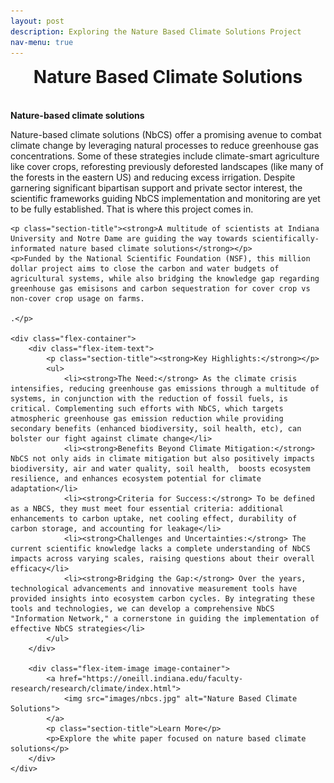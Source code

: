 ```yaml
---
layout: post
description: Exploring the Nature Based Climate Solutions Project
nav-menu: true
---
```


<html> 
<head>
  <style>
    .flex-container {
      display: flex;
      justify-content: space-between;
      align-items: start;
    }

    .flex-item-text {
      width: 48%; /* Adjusted width */
      padding-right: 20px;
    }
    
    .flex-item-image {
      width: 48%; /* Adjusted width */
    }

    .section-title {
        font-weight: bold;
        margin-top: 20px;
        margin-bottom: 10px;
    }

    /* Explicitly setting banner height */
    #banner, 
    #banner .inner {
        height: 50px !important; 
    }
    
    #banner h1 { 
      font-size: 2em;
      margin: 0;
      padding: 0;
    }

    ul li {
      margin-bottom: 10px;
    }
    
    ul li strong {
      font-weight: bold;
    }

    .image-container .section-title {
        font-size: 0.9em;
        margin-top: 10px;
        margin-bottom: 5px;  /* Reduce space below title */
        text-align: center;  /* Centering the text */
    }

    .flex-item-image a, 
    .flex-item-image img {
      border: none;
      outline: none;
      text-decoration: none;
    }

    .image-container .section-title {
      font-size: 0.9em;
      margin-top: 10px;
    }

    .image-container p {
      font-style: italic;
      margin-top: 5px;
    }

  </style>
</head>
<body>
    <!-- Banner -->
    <section id="banner" class="major">
        <div class="inner">
            <header class="major">
                <h1>Nature Based Climate Solutions</h1>
            </header>
            <div class="content">
                <ul class="actions">
                </ul>
            </div>
        </div>
    </section>

   <p class="section-title"><strong>Nature-based climate solutions</strong></p>
    <p>Nature-based climate solutions (NbCS) offer a promising avenue to combat climate change by leveraging natural processes to reduce greenhouse gas concentrations. Some of these strategies include climate-smart agriculture like cover crops, reforesting previously deforested landscapes (like many of the forests in the eastern US) and reducing excess irrigation. Despite garnering significant bipartisan support and private sector interest, the scientific frameworks guiding NbCS implementation and monitoring are yet to be fully established. That is where this project comes in.</p>

    <p class="section-title"><strong>A multitude of scientists at Indiana University and Notre Dame are guiding the way towards scientifically-informated nature based climate solutions</strong></p>
    <p>Funded by the National Scientific Foundation (NSF), this million dollar project aims to close the carbon and water budgets of agricultural systems, while also bridging the knowledge gap regarding greenhouse gas emisisons and carbon sequestration for cover crop vs non-cover crop usage on farms. 
    
    .</p>

    <div class="flex-container">
        <div class="flex-item-text">
            <p class="section-title"><strong>Key Highlights:</strong></p>
            <ul>
                <li><strong>The Need:</strong> As the climate crisis intensifies, reducing greenhouse gas emissions through a multitude of systems, in conjunction with the reduction of fossil fuels, is critical. Complementing such efforts with NbCS, which targets atmospheric greenhouse gas emission reduction while providing secondary benefits (enhanced biodiversity, soil health, etc), can bolster our fight against climate change</li>
                <li><strong>Benefits Beyond Climate Mitigation:</strong> NbCS not only aids in climate mitigation but also positively impacts biodiversity, air and water quality, soil health,  boosts ecosystem resilience, and enhances ecosystem potential for climate adaptation</li>
                <li><strong>Criteria for Success:</strong> To be defined as a NBCS, they must meet four essential criteria: additional enhancements to carbon uptake, net cooling effect, durability of carbon storage, and accounting for leakage</li>
                <li><strong>Challenges and Uncertainties:</strong> The current scientific knowledge lacks a complete understanding of NbCS impacts across varying scales, raising questions about their overall efficacy</li>
                <li><strong>Bridging the Gap:</strong> Over the years, technological advancements and innovative measurement tools have provided insights into ecosystem carbon cycles. By integrating these tools and technologies, we can develop a comprehensive NbCS "Information Network," a cornerstone in guiding the implementation of effective NbCS strategies</li>
            </ul>
        </div>

        <div class="flex-item-image image-container">
            <a href="https://oneill.indiana.edu/faculty-research/research/climate/index.html">
                <img src="images/nbcs.jpg" alt="Nature Based Climate Solutions">
            </a>
            <p class="section-title">Learn More</p>
            <p>Explore the white paper focused on nature based climate solutions</p>
        </div>
    </div>
</body>
</html>

